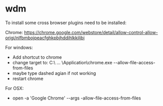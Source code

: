 wdm
===


To install some cross browser plugins need to be installed:

Chrome:
https://chrome.google.com/webstore/detail/allow-control-allow-origi/nlfbmbojpeacfghkpbjhddihlkkiljbi

For windows:
- Add shortcut to chrome
- change target to: C:\ ... \Application\chrome.exe --allow-file-access-from-files
- maybe type dashed agian if not working
- restart chrome

For OSX:
- open -a 'Google Chrome' --args -allow-file-access-from-files

